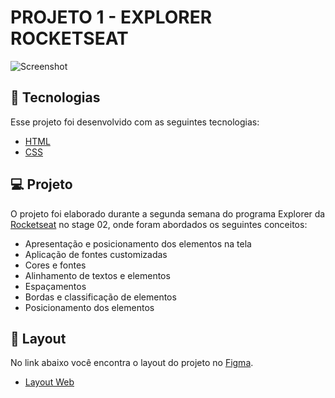 # PROJETO 1 -  EXPLORER ROCKETSEAT

![Screenshot](https://user-images.githubusercontent.com/71847081/163280090-a26a1331-9968-4519-91c1-c0a98fd74b08.png)

## 🚀 Tecnologias

Esse projeto foi desenvolvido com as seguintes tecnologias:

- [HTML](https://developer.mozilla.org/pt-BR/docs/Web/HTML)
- [CSS](https://developer.mozilla.org/pt-BR/docs/Web/CSS)

## 💻 Projeto

O projeto foi elaborado durante a segunda semana do programa Explorer da [Rocketseat](https://www.rocketseat.com.br/) no stage 02, onde foram abordados os seguintes conceitos:

- Apresentação e posicionamento dos elementos na tela
- Aplicação de fontes customizadas 
- Cores e fontes
- Alinhamento de textos e elementos
- Espaçamentos
- Bordas e classificação de elementos
- Posicionamento dos elementos

## 🔖 Layout

No link abaixo você encontra o layout do projeto no [Figma](http://figma.com/).

- [Layout Web](https://www.figma.com/file/lI8MSbICTKpDjGb1AYSSPF/Explorer---Projeto-01-(Copy)?node-id=0%3A1)